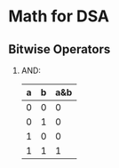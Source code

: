 # Math for DSA
## Bitwise Operators
1. AND: 

    | a | b | a&b |
    |---|---|-----|
    | 0 | 0 | 0   |
    | 0 | 1 | 0   |
    | 1 | 0 | 0   |
    | 1 | 1 | 1   |
